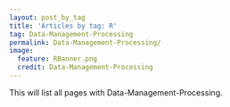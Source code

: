 ```yaml
---
layout: post_by_tag
title: 'Articles by tag: R'
tag: Data-Management-Processing
permalink: Data-Management-Processing/
image:
  feature: RBanner.png
  credit: Data-Management-Processing
---
```


This will list all pages with Data-Management-Processing.
